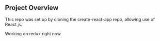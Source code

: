 ##  Project Overview

This repo was set up by cloning the create-react-app repo, allowing use of React js.

Working on redux right now.